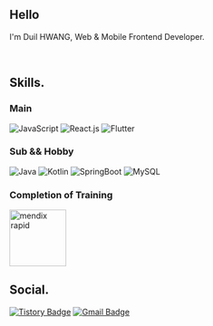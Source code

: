 ## Hello


I'm Duil HWANG, Web & Mobile Frontend Developer.

<br>



## Skills.


### Main
![JavaScript](https://img.shields.io/badge/JavaScript-F7DF1E?style=flat-square&logo=javascript&logoColor=black)
![React.js](https://img.shields.io/badge/React-61DAFB?style=flat-square&logo=React&logoColor=black)
![Flutter](https://img.shields.io/badge/Flutter-02569B?style=flat-square&logo=flutter&logoColor=white)

### Sub && Hobby
![Java](https://img.shields.io/badge/Java-007396?style=flat-square&logo=java&logoColor=white)
![Kotlin](https://img.shields.io/badge/Kotlin-7F52FF?style=flat-square&logo=kotlin&logoColor=white)
![SpringBoot](https://img.shields.io/badge/SpringBoot-6DB33F?style=flat-square&logo=springboot&logoColor=white)
![MySQL](https://img.shields.io/badge/MySQL-4479A1?style=flat-square&logo=MySQL&logoColor=white)

### Completion of Training
<img src="https://academyportalcloud.mendixcloud.com/certificates/rapid.png" style="width: 100px; height: 100px;" alt="mendix rapid" />

<br>

## Social.

[![Tistory Badge](https://img.shields.io/badge/Tech%20Blog-e69500?style=flat-square&logo=Telegraph&logoColor=white&link=https://beautify-log.tistory.com)](https://beautify-log.tistory.com)
[![Gmail Badge](https://img.shields.io/badge/Gmail-d14836?style=flat-square&logo=Gmail&logoColor=white&link=mailto:h2ne1.public@gmail.com)](mailto:h2ne1.public@gmail.com)
